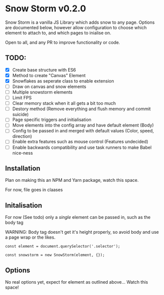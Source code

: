 # Snow Storm v0.2.0
Snow Storm is a vanilla JS Library which adds snow to any page. Options are documented below, however allow configuration to choose which element to attach to, and which pages to inialise on.

Open to all, and any PR to improve functionality or code.

## TODO:
- [x] Create base structure with ES6
- [x] Method to create "Canvas" Element
- [x] Snowflakes as seperate class to enable extension
- [ ] Draw on canvas and snow elements
- [ ] Multiple snowstorm elements
- [ ] Limit FPS
- [ ] Clear memory stack when it all gets a bit too much
- [ ] Destory method (Remove everything and flush memory and commit suicide)
- [ ] Page specific triggers and initialisation
- [ ] Move elements into the config array and have default element (Body)
- [ ] Config to be passed in and merged with default values (Color, speed, direction)
- [ ] Enable extra features such as mouse control (Features undecided)
- [ ] Enable backwards compatibility and use task runners to make Babel nice-ness

## Installation
Plan on making this an NPM and Yarn package, watch this space.

For now, file goes in claases

## Initalisation
For now (See todo) only a _*single*_ element can be passed in, such as the body tag

WARNING: Body tag doesn't get it's height properly, so avoid body and use a page wrap or the likes.

```
const element = document.querySelector('.selector');

const snowstorm = new SnowStorm(element, {});
```

## Options
No real options yet, expect for element as outlined above... Watch this space!
